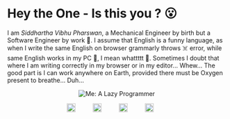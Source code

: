 # Hey the One - Is this you ? 😮

I am <em>Siddhartha Vibhu Pharswan</em>, a Mechanical Engineer by birth but a Software Engineer by work 🫢. I assume that English is a funny language, as when I write the same English on browser grammarly throws ☠️ error, while same English works in my PC 🤯, I mean whattttt 🫠. Sometimes I doubt that where I am writing correctly in my browser or in my editor... Whew... The good part is I can work anywhere on Earth, provided there must be Oxygen present to breathe... Duh...

<p align="center">
<img src='https://c.tenor.com/AFvH6HqlSIwAAAAC/yes-im-studying-tired.gif' alt='Me: A Lazy Programmer'/>
</p>


<div style="display: grid; grid-template-columns: 50px 50px 50px 50px; column-gap:10px; justify-content: center;">
    <a href='sidvip.github.io'><img src='https://cdn-icons-png.flaticon.com/512/3308/3308395.png' style='width: 20px;'></a>
    <a href='https://www.linkedin.com/in/svpharswan/'><img src='https://cdn-icons-png.flaticon.com/512/220/220201.png' style='width: 20px;'></a>
    <a href='https://instagram.com/_sidvip_'><img src='https://cdn-icons-png.flaticon.com/512/2111/2111463.png' style='width: 20px;'></a>
    <a href='https://www.youtube.com/channel/UCIDKtpEWBQzamdfF5TpOaLw'><img src='https://cdn-icons-png.flaticon.com/512/1384/1384060.png' style='width: 20px;'></a>
</div>